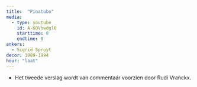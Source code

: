 ```yaml
---
title:  "Pinatubo"
media:
  - type: youtube
    id: A-KQVhwdgl0
    starttime: 0
    endtime: 0
ankers:
  - Sigrid Spruyt
decor: 1989-1994
hour: "laat"
---
```


* Het tweede verslag wordt van commentaar voorzien door Rudi Vranckx.
